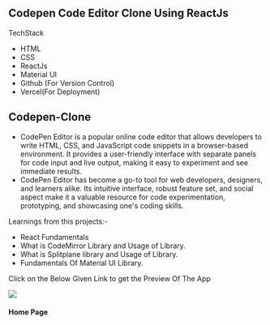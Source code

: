 ## Codepen Code Editor Clone Using ReactJs

TechStack
- HTML
- CSS
- ReactJs
- Material UI
- Github (For Version Control)
- Vercel(For Deployment)

## Codepen-Clone
* CodePen Editor is a popular online code editor that allows developers to write HTML, CSS, and JavaScript code snippets in a browser-based environment. It provides a user-friendly interface with separate panels for code input and live output, making it easy to experiment and see immediate results.
* CodePen Editor has become a go-to tool for web developers, designers, and learners alike. Its intuitive interface, robust feature set, and social aspect make it a valuable resource for code experimentation, prototyping, and showcasing one's coding skills.

Learnings from this projects:-
* React Fundamentals
* What is CodeMirror Library and Usage of Library.
* What is Splitplane library and Usage of Library.
* Fundamentals Of Material UI Library.

Click on the Below Given Link to get the Preview Of The App


<a href="https://sales-admin-dashboard.vercel.app/">

<img src="https://img.shields.io/badge/Vercel-000000?style=for-the-badge&logo=vercel&logoColor=white">

</a>


#### Home Page

<img src=""/>

<br>
<img src=""/>

